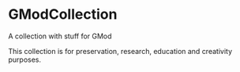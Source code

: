 # GModCollection

A collection with stuff for GMod 

This collection is for preservation, research, education and creativity purposes.
